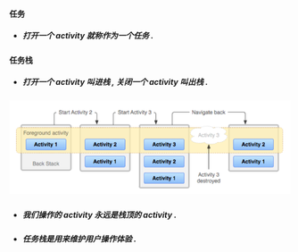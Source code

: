 #### 任务

* ##### 打开一个 activity 就称作为一个任务 .

#### 任务栈

* ##### 打开一个 activity 叫进栈 , 关闭一个 activity 叫出栈 .

##### ![](/assets/任务栈.png)

* ##### 我们操作的 activity 永远是栈顶的 activity .
* ##### 任务栈是用来维护用户操作体验 .



